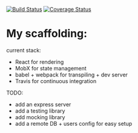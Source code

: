 [![Build Status](https://travis-ci.org/EtaiG/q3.svg?branch=master)](https://travis-ci.org/EtaiG/q3)
[![Coverage Status](https://coveralls.io/repos/github/EtaiG/q3/badge.svg?branch=master)](https://coveralls.io/github/EtaiG/q3?branch=master)
# My scaffolding:
current stack:
 - React for rendering
 - MobX for state management
 - babel + webpack for transpiling + dev server
 - Travis for continuous integration

TODO:
 - add an express server
 - add a testing library
 - add mocking library
 - add a remote DB + users config for easy setup

